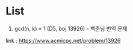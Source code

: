 # List #

1. gcd(n, k) = 1 (D5, boj 13926) - 백준님 번역 문제

link : https://www.acmicpc.net/problem/13926
